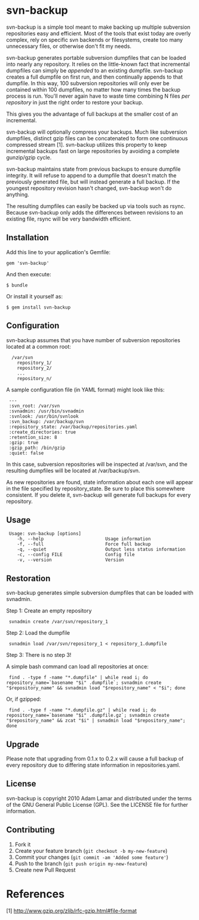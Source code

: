 # svn-backup

svn-backup is a simple tool meant to make backing up multiple subversion
repositories easy and efficient. Most of the tools that exist today are
overly complex, rely on specific svn backends or filesystems, create too
many unnecessary files, or otherwise don't fit my needs.

svn-backup generates portable subversion dumpfiles that can be loaded
into nearly any repository. It relies on the little-known fact that
incremental dumpfiles can simply be *appended* to an existing dumpfile.
svn-backup creates a full dumpfile on first run, and then continually
appends to that dumpfile. In this way, 100 subversion repositories will only
ever be contained within 100 dumpfiles, no matter how many times the backup
process is run. You'll never again have to waste time combining N files
*per repository* in just the right order to restore your backup.

This gives you the advantage of full backups at the smaller cost of an
incremental.

svn-backup will optionally compress your backups. Much like subversion
dumpfiles, distinct gzip files can be concatenated to form one continuous
compressed stream [1]. svn-backup utilizes this property to keep incremental
backups fast on large repositories by avoiding a complete gunzip/gzip cycle.

svn-backup maintains state from previous backups to ensure dumpfile
integrity. It will refuse to append to a dumpfile that doesn't match
the previously generated file, but will instead generate a full
backup. If the youngest repository revision hasn't changed, svn-backup won't
do anything.

The resulting dumpfiles can easily be backed up via tools such as rsync.
Because svn-backup only adds the differences between revisions to an
existing file, rsync will be very bandwidth efficient.

## Installation

Add this line to your application's Gemfile:

    gem 'svn-backup'

And then execute:

    $ bundle

Or install it yourself as:

    $ gem install svn-backup

## Configuration

svn-backup assumes that you have number of subversion repositories
located at a common root:

```
  /var/svn
    repository_1/
    repository_2/
    ...
    repository_n/
```

A sample configuration file (in YAML format) might look like this:

```
 ---
 :svn_root: /var/svn
 :svnadmin: /usr/bin/svnadmin
 :svnlook: /usr/bin/svnlook
 :svn_backup: /var/backup/svn
 :repository_state: /var/backup/repositories.yaml
 :create_directories: true
 :retention_size: 8
 :gzip: true
 :gzip_path: /bin/gzip
 :quiet: false
```

In this case, subversion repositories will be inspected at /var/svn, and the
resulting dumpfiles will be located at /var/backup/svn.

As new repositories are found, state information about each one will appear in
the file specified by repository_state. Be sure to place this somewhere
consistent. If you delete it, svn-backup will generate full backups for every
repository.

## Usage

```
 Usage: svn-backup [options]
    -h, --help                       Usage information
    -f, --full                       Force full backup
    -q, --quiet                      Output less status information
    -c, --config FILE                Config file
    -v, --version                    Version
```

## Restoration

svn-backup generates simple subversion dumpfiles that can be loaded with
svnadmin.

Step 1: Create an empty repository
```
 svnadmin create /var/svn/repository_1
```
Step 2: Load the dumpfile
```
 svnadmin load /var/svn/repository_1 < repository_1.dumpfile
```
Step 3: There is no step 3!

A simple bash command can load all repositories at once:
```
 find . -type f -name "*.dumpfile" | while read i; do repository_name=`basename "$i" .dumpfile`; svnadmin create "$repository_name" && svnadmin load "$repository_name" < "$i"; done
```
Or, if gzipped:
```
 find . -type f -name "*.dumpfile.gz" | while read i; do repository_name=`basename "$i" .dumpfile.gz`; svnadmin create "$repository_name" && zcat "$i" | svnadmin load "$repository_name"; done
```
## Upgrade

Please note that upgrading from 0.1.x to 0.2.x will cause a full backup
of every repository due to differing state information in repositories.yaml.

## License
svn-backup is copyright 2010 Adam Lamar and distributed under the terms of
the GNU General Public License (GPL).  See the LICENSE file for further
information.

## Contributing

1. Fork it
2. Create your feature branch (`git checkout -b my-new-feature`)
3. Commit your changes (`git commit -am 'Added some feature'`)
4. Push to the branch (`git push origin my-new-feature`)
5. Create new Pull Request

# References

[1] http://www.gzip.org/zlib/rfc-gzip.html#file-format

